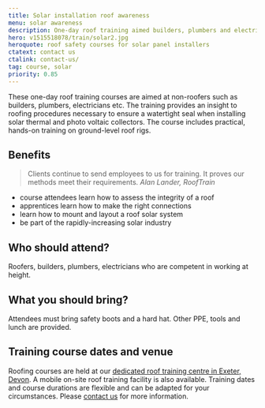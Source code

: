 ```yaml
---
title: Solar installation roof awareness
menu: solar awareness
description: One-day roof training aimed builders, plumbers and electricians. The course provides an insight to roofing procedures necessary to ensure a watertight seal when installing solar panels and connectors.
hero: v1515518078/train/solar2.jpg
heroquote: roof safety courses for solar panel installers
ctatext: contact us
ctalink: contact-us/
tag: course, solar
priority: 0.85
---
```


These one-day roof training courses are aimed at non-roofers such as builders, plumbers, electricians etc. The training provides an insight to roofing procedures necessary to ensure a watertight seal when installing solar thermal and photo voltaic collectors. The course includes practical, hands-on training on ground-level roof rigs.

## Benefits

> Clients continue to send employees to us for training. It proves our methods meet their requirements.
<cite>Alan Lander, RoofTrain</cite>

* course attendees learn how to assess the integrity of a roof
* apprentices learn how to make the right connections
* learn how to mount and layout a roof solar system
* be part of the rapidly-increasing solar industry


## Who should attend?

Roofers, builders, plumbers, electricians who are competent in working at height.


## What you should bring?

Attendees must bring safety boots and a hard hat. Other PPE, tools and lunch are provided.


## Training course dates and venue

Roofing courses are held at our [dedicated roof training centre in Exeter, Devon]([root]about-us/roof-training-centre/). A mobile on-site roof training facility is also available. Training dates and course durations are flexible and can be adapted for your circumstances. Please [contact us]([root]contact-us/) for more information.
